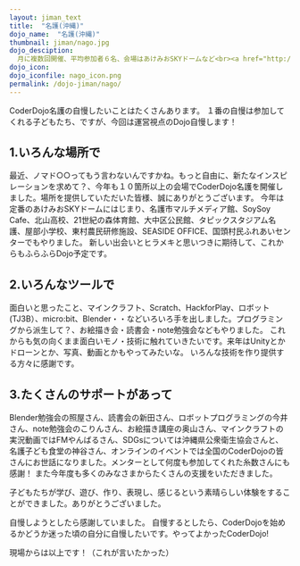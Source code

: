 ```yaml
---
layout: jiman_text
title:  "名護(沖縄)"
dojo_name:  "名護(沖縄)"
thumbnail: jiman/nago.jpg
dojo_desciption: 
  月に複数回開催、平均参加者６名、会場はあけみおSKYドームなど<br><a href="http://coderdojo-nago.com">CoderDojo名護Webサイト</a>
dojo_icon: 
dojo_iconfile: nago_icon.png
permalink: /dojo-jiman/nago/
---
```


CoderDojo名護の自慢したいことはたくさんあります。
１番の自慢は参加してくれる子どもたち、ですが、今回は運営視点のDojo自慢します！

## 1.いろんな場所で
最近、ノマド○○ってもう言わないんですかね。もっと自由に、新たなインスピレーションを求めて？、今年も１０箇所以上の会場でCoderDojo名護を開催しました。場所を提供していただいた皆様、誠にありがとうございます。
今年は定番のあけみおSKYドームにはじまり、名護市マルチメディア館、SoySoy Cafe、北山高校、21世紀の森体育館、大中区公民館、タピックスタジアム名護、屋部小学校、東村農民研修施設、SEASIDE OFFICE、国頭村民ふれあいセンターでもやりました。
新しい出会いとヒラメキと思いつきに期待して、これからもふらふらDojo予定です。

## 2.いろんなツールで
面白いと思ったこと、マインクラフト、Scratch、HackforPlay、ロボット(TJ3B）、micro:bit、Blender・・などいろいろ手を出しました。プログラミングから派生して？、お絵描き会・読書会・note勉強会などもやりました。
これからも気の向くまま面白いモノ・技術に触れていきたいです。来年はUnityとかドローンとか、写真、動画とかもやってみたいな。
いろんな技術を作り提供する方々に感謝です。

## 3.たくさんのサポートがあって
Blender勉強会の照屋さん、読書会の新田さん、ロボットプログラミングの今井さん、note勉強会のこりんさん、お絵描き講座の奥山さん、マインクラフトの実況動画ではFMやんばるさん、SDGsについては沖縄県公衆衛生協会さんと、名護子ども食堂の神谷さん、オンラインのイベントでは全国のCoderDojoの皆さんにお世話になりました。メンターとして何度も参加してくれた糸数さんにも感謝！
また今年度も多くのみなさまからたくさんの支援をいただきました。

子どもたちが学び、遊び、作り、表現し、感じるという素晴らしい体験をすることができました。ありがとうございました。

自慢しようとしたら感謝していました。
自慢するとしたら、CoderDojoを始めるかどうか迷った頃の自分に自慢したいです。やってよかったCoderDojo!

現場からは以上です！（これが言いたかった）
